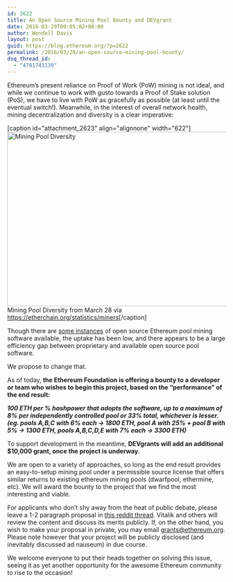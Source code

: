 ```yaml
---
id: 2622
title: An Open Source Mining Pool Bounty and DEVgrant
date: 2016-03-29T09:05:02+00:00
author: Wendell Davis
layout: post
guid: https://blog.ethereum.org/?p=2622
permalink: /2016/03/29/an-open-source-mining-pool-bounty/
dsq_thread_id:
  - "4701743139"
---
```

Ethereum’s present reliance on Proof of Work (PoW) mining is not ideal, and while we continue to work with gusto towards a Proof of Stake solution (PoS), we have to live with PoW as gracefully as possible (at least until the eventual switch!). Meanwhile, in the interest of overall network health, mining decentralization and diversity is a clear imperative:

[caption id="attachment_2623" align="alignnone" width="622"]<a href="https://blog.ethereum.org/wp-content/uploads/2016/03/miningpool.png" rel="attachment wp-att-2623"><img class="size-full wp-image-2623" src="https://blog.ethereum.org/wp-content/uploads/2016/03/miningpool.png" alt="Mining Pool Diversity" width="622" height="402" /></a> Mining Pool Diversity from March 28 via <a href="https://etherchain.org/statistics/miners">https://etherchain.org/statistics/miners</a>[/caption]

Though there are <a href="https://forum.ethereum.org/discussion/3575/weipool-full-open-source-pool-release">some instances</a> of open source Ethereum pool mining software available, the uptake has been low, and there appears to be a large efficiency gap between proprietary and available open source pool software.

We propose to change that.

As of today,<b> the Ethereum Foundation is offering a bounty to a developer or team who wishes to begin this project, based on the “performance” of the end result:</b>

<b><i>100 ETH per % hashpower that adopts the software, up to a maximum of 8% per independently controlled pool or 33% total, whichever is lesser. (eg. pools A,B,C with 6% each -&gt; 1800 ETH, pool A with 25% + pool B with 5% -&gt; 1300 ETH, pools A,B,C,D,E with 7% each -&gt; 3300 ETH)</i></b>

To support development in the meantime, <b>DEVgrants will add an additional $10,000 grant, once the project is underway.</b>

We are open to a variety of approaches, so long as the end result provides an easy-to-setup mining pool under a permissible source license that offers similar returns to existing ethereum mining pools (dwarfpool, ethermine, etc). We will award the bounty to the project that we find the most interesting and viable.

For applicants who don’t shy away from the heat of public debate, please leave a 1-2 paragraph proposal in <a href="https://www.reddit.com/r/ethereum/comments/4cecja/an_open_source_mining_pool_bounty_and_devgrant/">this reddit thread</a>. Vitalik and others will review the content and discuss its merits publicly. If, on the other hand, you wish to make your proposal in private, you may email <a href="mailto:grants@ethereum.org">grants@ethereum.org</a>. Please note however that your project will be publicly disclosed (and inevitably discussed ad nauseum) in due course.

We welcome everyone to put their heads together on solving this issue, seeing it as yet another opportunity for the awesome Ethereum community to rise to the occasion!